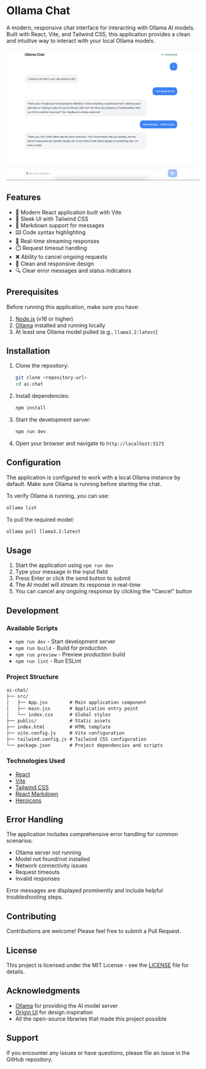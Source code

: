 # Ollama Chat

A modern, responsive chat interface for interacting with Ollama AI models. Built with React, Vite, and Tailwind CSS, this application provides a clean and intuitive way to interact with your local Ollama models.

![Ollama Chat Interface](screenshot.png)

## Features

- 🚀 Modern React application built with Vite
- 💅 Sleek UI with Tailwind CSS
- 📝 Markdown support for messages
- ⌨️ Code syntax highlighting
- 🔄 Real-time streaming responses
- ⏱️ Request timeout handling
- ❌ Ability to cancel ongoing requests
- 🎨 Clean and responsive design
- 🔍 Clear error messages and status indicators

## Prerequisites

Before running this application, make sure you have:

1. [Node.js](https://nodejs.org/) (v16 or higher)
2. [Ollama](https://ollama.ai/) installed and running locally
3. At least one Ollama model pulled (e.g., `llama3.2:latest`)

## Installation

1. Clone the repository:
   ```bash
   git clone <repository-url>
   cd ai-chat
   ```

2. Install dependencies:
   ```bash
   npm install
   ```

3. Start the development server:
   ```bash
   npm run dev
   ```

4. Open your browser and navigate to `http://localhost:5173`

## Configuration

The application is configured to work with a local Ollama instance by default. Make sure Ollama is running before starting the chat.

To verify Ollama is running, you can use:
```bash
ollama list
```

To pull the required model:
```bash
ollama pull llama3.2:latest
```

## Usage

1. Start the application using `npm run dev`
2. Type your message in the input field
3. Press Enter or click the send button to submit
4. The AI model will stream its response in real-time
5. You can cancel any ongoing response by clicking the "Cancel" button

## Development

### Available Scripts

- `npm run dev` - Start development server
- `npm run build` - Build for production
- `npm run preview` - Preview production build
- `npm run lint` - Run ESLint

### Project Structure

```
ai-chat/
├── src/
│   ├── App.jsx        # Main application component
│   ├── main.jsx       # Application entry point
│   └── index.css      # Global styles
├── public/            # Static assets
├── index.html         # HTML template
├── vite.config.js     # Vite configuration
├── tailwind.config.js # Tailwind CSS configuration
└── package.json       # Project dependencies and scripts
```

### Technologies Used

- [React](https://reactjs.org/)
- [Vite](https://vitejs.dev/)
- [Tailwind CSS](https://tailwindcss.com/)
- [React Markdown](https://github.com/remarkjs/react-markdown)
- [Heroicons](https://heroicons.com/)

## Error Handling

The application includes comprehensive error handling for common scenarios:

- Ollama server not running
- Model not found/not installed
- Network connectivity issues
- Request timeouts
- Invalid responses

Error messages are displayed prominently and include helpful troubleshooting steps.

## Contributing

Contributions are welcome! Please feel free to submit a Pull Request.

## License

This project is licensed under the MIT License - see the [LICENSE](LICENSE) file for details.

## Acknowledgments

- [Ollama](https://ollama.ai/) for providing the AI model server
- [Origin UI](https://originui.com/) for design inspiration
- All the open-source libraries that made this project possible

## Support

If you encounter any issues or have questions, please file an issue in the GitHub repository.
